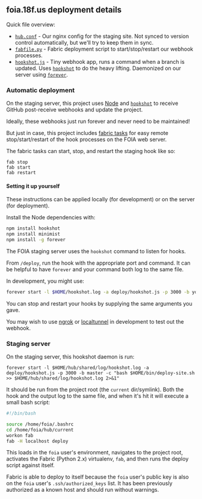 ## foia.18f.us deployment details

Quick file overview:

* [`hub.conf`](hub.conf) - Our nginx config for the staging site. Not synced to version control automatically, but we'll try to keep them in sync.
* [`fabfile.py`](fabfile.py) - Fabric deployment script to start/stop/restart our webhook processes.
* [`hookshot.js`](hookshot.js) - Tiny webhook app, runs a command when a branch is updated. Uses [`hookshot`](https://github.com/coreh/hookshot) to do the heavy lifting. Daemonized on our server using [`forever`](https://github.com/nodejitsu/forever).

### Automatic deployment

On the staging server, this project uses [Node](http://nodejs.org) and [`hookshot`](https://github.com/coreh/hookshot) to receive GitHub post-receive webhooks and update the project.

Ideally, these webhooks just run forever and never need to be maintained!

But just in case, this project includes [fabric tasks](http://www.fabfile.org/) for easy remote stop/start/restart of the hook processes on the FOIA web server.

The fabric tasks can start, stop, and restart the staging hook like so:

```
fab stop
fab start
fab restart
```

#### Setting it up yourself

These instructions can be applied locally (for development) or on the server (for deployment).

Install the Node dependencies with:

```bash
npm install hookshot
npm install minimist
npm install -g forever
```

The FOIA staging server uses the `hookshot` command to listen for hooks.

From `/deploy`, run the hook with the appropriate port and command. It can be helpful to have `forever` and your command both log to the same file.

In development, you might use:

```bash
forever start -l $HOME/hookshot.log -a deploy/hookshot.js -p 3000 -b your-branch -c "cd $HOME/foia/hub && git pull && jekyll build >> $HOME/hookshot.log"
```

You can stop and restart your hooks by supplying the same arguments you gave.

You may wish to use [ngrok](https://ngrok.com/) or [localtunnel](https://localtunnel.me/) in development to test out the webhook.

### Staging server

On the staging server, this hookshot daemon is run:

```
forever start -l $HOME/hub/shared/log/hookshot.log -a deploy/hookshot.js -p 3000 -b master -c "bash $HOME/bin/deploy-site.sh >> $HOME/hub/shared/log/hookshot.log 2>&1"
```

It should be run from the project root (the `current` dir/symlink). Both the hook and the output log to the same file, and when it's hit it will execute a small bash script:

```bash
#!/bin/bash

source /home/foia/.bashrc
cd /home/foia/hub/current
workon fab
fab -H localhost deploy
```

This loads in the `foia` user's environment, navigates to the project root, activates the Fabric (Python 2.x) virtualenv, `fab`, and then runs the deploy script against itself.

Fabric is able to deploy to itself because the `foia` user's public key is also on the `foia` user's `.ssh/authorized_keys` list. It has been previously authorized as a known host and should run without warnings.

